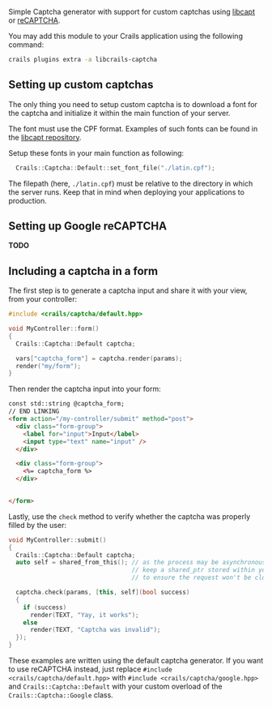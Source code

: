 Simple Captcha generator with support for custom captchas using [libcapt](https://github.com/crails-framework/libcapt) or [reCAPTCHA](https://developers.google.com/recaptcha).

You may add this module to your Crails application using the following command:

```sh
crails plugins extra -a libcrails-captcha
```

## Setting up custom captchas

The only thing you need to setup custom captcha is to download a font for the captcha and initialize it
within the main function of your server.

The font must use the CPF format. Examples of such fonts can be found in the [libcapt repository](https://github.com/crails-framework/libcapt/tree/master/fonts).

Setup these fonts in your main function as following:

```cpp
  Crails::Captcha::Default::set_font_file("./latin.cpf");
```

The filepath (here, `./latin.cpf`) must be relative to the directory in which the server runs. Keep that in mind when deploying your applications to production.

## Setting up Google reCAPTCHA

**TODO**

## Including a captcha in a form

The first step is to generate a captcha input and share it with your view, from your controller:

```cpp
#include <crails/captcha/default.hpp>

void MyController::form()
{
  Crails::Captcha::Default captcha;

  vars["captcha_form"] = captcha.render(params);
  render("my/form");
}
```

Then render the captcha input into your form:

```html
const std::string @captcha_form;
// END LINKING
<form action="/my-controller/submit" method="post">
  <div class="form-group">
    <label for="input">Input</label>
    <input type="text" name="input" />
  </div>

  <div class="form-group">
    <%= captcha_form %>
  </div>

  
</form>
```

Lastly, use the `check` method to verify whether the captcha was properly filled
by the user:

```cpp
void MyController::submit()
{
  Crails::Captcha::Default captcha;
  auto self = shared_from_this(); // as the process may be asynchronous, you must
                                  // keep a shared_ptr stored within your callback
                                  // to ensure the request won't be closed by the server.

  captcha.check(params, [this, self](bool success)
  {
    if (success)
      render(TEXT, "Yay, it works");
    else
      render(TEXT, "Captcha was invalid");
  });
}
```

These examples are written using the default captcha generator. If you want to use reCAPTCHA instead,
just replace `#include <crails/captcha/default.hpp>` with `#include <crails/captcha/google.hpp>` and
`Crails::Captcha::Default` with your custom overload of the `Crails::Captcha::Google` class.
